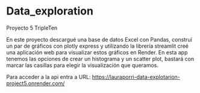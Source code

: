 # Data_exploration
Proyecto 5 TripleTen

En este proyecto descargué una base de datos Excel con Pandas, construí un par de gráficos con plotly express y utilizando la librería streamlit creé una aplicación web para visualizar estos gráficos en Render. En esta app tenemos las opciones de crear un histograma y un scatter plot, bastará con marcar las casillas para elegir la visualización que queramos.

Para acceder a la api entra a
URL: https://lauraporri-data-explotarion-project5.onrender.com/
